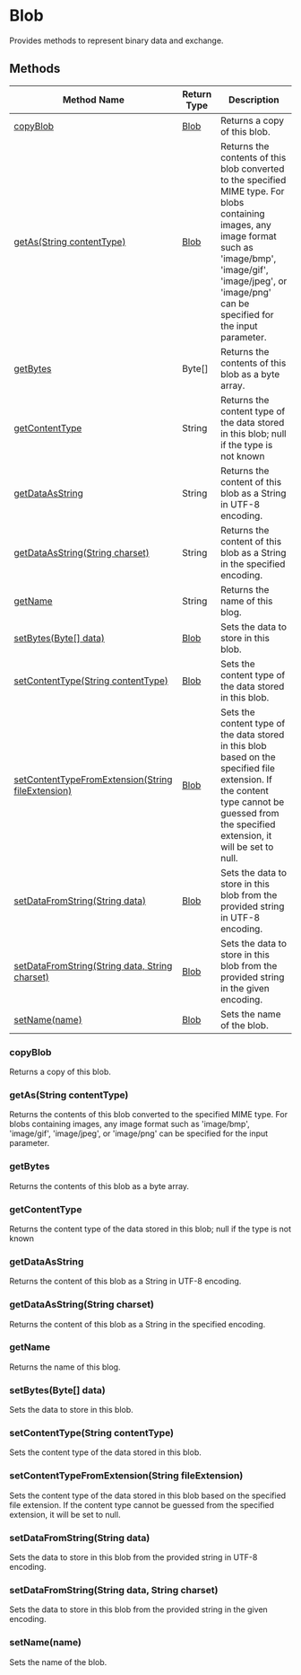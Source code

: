 # Blob
Provides methods to represent binary data and exchange.

## Methods
|Method Name|Return Type|Description|
|-|-|-
[copyBlob](#copyblob)|[Blob](./Blob)|Returns a copy of this blob.<br />
[getAs(String contentType)](#getas~string-contenttype~)|[Blob](./Blob)|Returns the contents of this blob converted to the specified MIME type. For blobs containing images, any image format such as 'image/bmp', 'image/gif', 'image/jpeg', or 'image/png' can be specified for the input parameter.<br />
[getBytes](#getbytes)|Byte[]|Returns the contents of this blob as a byte array.<br />
[getContentType](#getcontenttype)|String|Returns the content type of the data stored in this blob; null if the type is not known<br />
[getDataAsString](#getdataasstring)|String|Returns the content of this blob as a String in UTF-8 encoding.<br />
[getDataAsString(String charset)](#getdataasstring~string-charset~)|String|Returns the content of this blob as a String in the specified encoding.<br />
[getName](#getname)|String|Returns the name of this blog.<br />
[setBytes(Byte[] data)](#setbytes~byte-data~)|[Blob](./Blob)|Sets the data to store in this blob.<br />
[setContentType(String contentType)](#setcontenttype~string-contenttype~)|[Blob](./Blob)|Sets the content type of the data stored in this blob.<br />
[setContentTypeFromExtension(String fileExtension)](#setcontenttypefromextension~string-fileextension~)|[Blob](./Blob)|Sets the content type of the data stored in this blob based on the specified file extension. If the content type cannot be guessed from the specified extension, it will be set to null.<br />
[setDataFromString(String data)](#setdatafromstring~string-data~)|[Blob](./Blob)|Sets the data to store in this blob from the provided string in UTF-8 encoding.<br />
[setDataFromString(String data, String charset)](#setdatafromstring~string-data_-string-charset~)|[Blob](./Blob)|Sets the data to store in this blob from the provided string in the given encoding.<br />
[setName(name)](#setname~name~)|[Blob](./Blob)|Sets the name of the blob.<br />

### <a name="copyblob"></a>copyBlob
Returns a copy of this blob.


### <a name="getas~string-contenttype~"></a>getAs(String contentType)
Returns the contents of this blob converted to the specified MIME type. For blobs containing images, any image format such as 'image/bmp', 'image/gif', 'image/jpeg', or 'image/png' can be specified for the input parameter.


### <a name="getbytes"></a>getBytes
Returns the contents of this blob as a byte array.


### <a name="getcontenttype"></a>getContentType
Returns the content type of the data stored in this blob; null if the type is not known


### <a name="getdataasstring"></a>getDataAsString
Returns the content of this blob as a String in UTF-8 encoding.


### <a name="getdataasstring~string-charset~"></a>getDataAsString(String charset)
Returns the content of this blob as a String in the specified encoding.


### <a name="getname"></a>getName
Returns the name of this blog.


### <a name="setbytes~byte-data~"></a>setBytes(Byte[] data)
Sets the data to store in this blob.


### <a name="setcontenttype~string-contenttype~"></a>setContentType(String contentType)
Sets the content type of the data stored in this blob.


### <a name="setcontenttypefromextension~string-fileextension~"></a>setContentTypeFromExtension(String fileExtension)
Sets the content type of the data stored in this blob based on the specified file extension. If the content type cannot be guessed from the specified extension, it will be set to null.


### <a name="setdatafromstring~string-data~"></a>setDataFromString(String data)
Sets the data to store in this blob from the provided string in UTF-8 encoding.


### <a name="setdatafromstring~string-data_-string-charset~"></a>setDataFromString(String data, String charset)
Sets the data to store in this blob from the provided string in the given encoding.


### <a name="setname~name~"></a>setName(name)
Sets the name of the blob.


